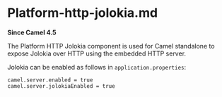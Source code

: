 # Platform-http-jolokia.md

**Since Camel 4.5**

The Platform HTTP Jolokia component is used for Camel standalone to
expose Jolokia over HTTP using the embedded HTTP server.

Jolokia can be enabled as follows in `application.properties`:

    camel.server.enabled = true
    camel.server.jolokiaEnabled = true
